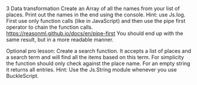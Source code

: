 3 Data transformation
Create an Array of all the names from your list of places. Print out the names in the end using the console. Hint: use Js.log.
First use only function calls (like in JavaScript) and then use the pipe first operator to chain the function calls. https://reasonml.github.io/docs/en/pipe-first You should end up with the same result, but in a more readable manner.

Optional pro lesson: Create a search function. It accepts a list of places and a search term and will find all the items based on this term. For simplicity the function should only check against the place name. For an empty string it returns all entries. Hint: Use the Js.String module whenever you use BuckleScript.
